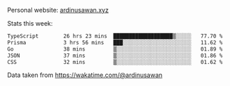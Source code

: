 Personal website: [ardinusawan.xyz](https://ardinusawan.xyz)

Stats this week:
<!--START_SECTION:waka-->

```txt
TypeScript        26 hrs 23 mins  ███████████████████▒░░░░░   77.70 %
Prisma            3 hrs 56 mins   ███░░░░░░░░░░░░░░░░░░░░░░   11.62 %
Go                38 mins         ▒░░░░░░░░░░░░░░░░░░░░░░░░   01.89 %
JSON              37 mins         ▒░░░░░░░░░░░░░░░░░░░░░░░░   01.86 %
CSS               32 mins         ▒░░░░░░░░░░░░░░░░░░░░░░░░   01.62 %
```

<!--END_SECTION:waka-->
Data taken from https://wakatime.com/@ardinusawan
